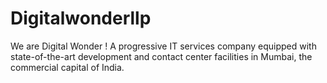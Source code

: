 # Digitalwonderllp
We are Digital Wonder ! A progressive IT services company equipped with state-of-the-art development and contact center facilities in Mumbai, the commercial capital of India.
